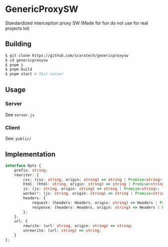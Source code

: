 # GenericProxySW
Standardized interception proxy SW (Made for fun do not use for real projects lol)

## Building
```sh
$ git clone https://github.com/scaratech/genericproxysw
$ cd genericproxysw
$ pnpm i
$ pnpm build
$ pnpm start # Test server
```

## Usage
### Server
See `server.js`
### Client
See: `public/`

## Implementation
```ts
interface Opts {
    prefix: string;
    rewriter: {
        css: (css: string, origin: string) => string | Promise<string>;
        html: (html: string, origin: string) => string | Promise<string>;
        js: (js: string, origin: string) => string | Promise<string>;
        worker?: (js: string, origin: string) => string | Promise<string>;
        headers: {
            request: (headers: Headers, origin: string) => Headers | Promise<Headers>;
            response: (headers: Headers, origin: string) => Headers | Promise<Headers>;
        };
    };
    url: {
        rewrite: (url: string, origin: string) => string;
        unrewrite: (url: string) => string;
    }
};
```
